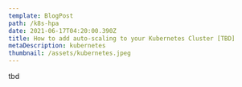 ```yaml
---
template: BlogPost
path: /k8s-hpa
date: 2021-06-17T04:20:00.390Z
title: How to add auto-scaling to your Kubernetes Cluster [TBD]
metaDescription: kubernetes
thumbnail: /assets/kubernetes.jpeg
---
```

tbd